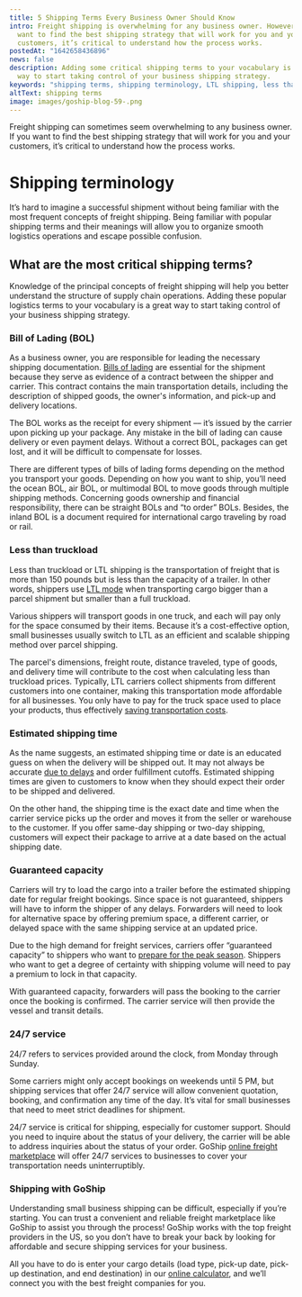 ```yaml
---
title: 5 Shipping Terms Every Business Owner Should Know
intro: Freight shipping is overwhelming for any business owner. However, if you
  want to find the best shipping strategy that will work for you and your
  customers, it’s critical to understand how the process works.
postedAt: "1642658436896"
news: false
description: Adding some critical shipping terms to your vocabulary is a great
  way to start taking control of your business shipping strategy.
keywords: "shipping terms, shipping terminology, LTL shipping, less than truckload, "
altText: shipping terms
image: images/goship-blog-59-.png
---
```



Freight shipping can sometimes seem overwhelming to any business owner. If you want to find the best shipping strategy that will work for you and your customers, it’s critical to understand how the process works.

# Shipping terminology

It’s hard to imagine a successful shipment without being familiar with the most frequent concepts of freight shipping. Being familiar with popular shipping terms and their meanings will allow you to organize smooth logistics operations and escape possible confusion.

## What are the most critical shipping terms?

Knowledge of the principal concepts of freight shipping will help you better understand the structure of supply chain operations. Adding these popular logistics terms to your vocabulary is a great way to start taking control of your business shipping strategy. 

### Bill of Lading (BOL)

As a business owner, you are responsible for leading the necessary shipping documentation. [Bills of lading](https://www.goship.com/posts/how-to-complete-a-bol-bill-of-lading-form) are essential for the shipment because they serve as evidence of a contract between the shipper and carrier. This contract contains the main transportation details, including the description of shipped goods, the owner's information, and pick-up and delivery locations.

The BOL works as the receipt for every shipment –– it’s issued by the carrier upon picking up your package. Any mistake in the bill of lading can cause delivery or even payment delays. Without a correct BOL, packages can get lost, and it will be difficult to compensate for losses.

There are different types of bills of lading forms depending on the method you transport your goods. Depending on how you want to ship, you’ll need the ocean BOL, air BOL, or multimodal BOL to move goods through multiple shipping methods. Concerning goods ownership and financial responsibility, there can be straight BOLs and “to order” BOLs. Besides, the inland BOL is a document required for international cargo traveling by road or rail.

### Less than truckload

Less than truckload or LTL shipping is the transportation of freight that is more than 150 pounds but is less than the capacity of a trailer. In other words, shippers use [LTL mode](https://www.goship.com/posts/ltl-freight-shipping-for-beginners) when transporting cargo bigger than a parcel shipment but smaller than a full truckload.

Various shippers will transport goods in one truck, and each will pay only for the space consumed by their items. Because it’s a cost-effective option, small businesses usually switch to LTL as an efficient and scalable shipping method over parcel shipping.

The parcel's dimensions, freight route, distance traveled, type of goods, and delivery time will contribute to the cost when calculating less than truckload prices. Typically, LTL carriers collect shipments from different customers into one container, making this transportation mode affordable for all businesses. You only have to pay for the truck space used to place your products, thus effectively [saving transportation costs](https://www.goship.com/posts/7-ways-to-reduce-shipping-costs).

### Estimated shipping time

As the name suggests, an estimated shipping time or date is an educated guess on when the delivery will be shipped out. It may not always be accurate [due to delays](https://www.goship.com/posts/what-causes-freight-shipping-delays-and-how-to-avoid-them) and order fulfillment cutoffs. Estimated shipping times are given to customers to know when they should expect their order to be shipped and delivered.

On the other hand, the shipping time is the exact date and time when the carrier service picks up the order and moves it from the seller or warehouse to the customer. If you offer same-day shipping or two-day shipping, customers will expect their package to arrive at a date based on the actual shipping date.

### Guaranteed capacity

Carriers will try to load the cargo into a trailer before the estimated shipping date for regular freight bookings. Since space is not guaranteed, shippers will have to inform the shipper of any delays. Forwarders will need to look for alternative space by offering premium space, a different carrier, or delayed space with the same shipping service at an updated price.

Due to the high demand for freight services, carriers offer “guaranteed capacity” to shippers who want to [prepare for the peak season](https://www.goship.com/posts/preparing-for-peak-season-shipping). Shippers who want to get a degree of certainty with shipping volume will need to pay a premium to lock in that capacity.

With guaranteed capacity, forwarders will pass the booking to the carrier once the booking is confirmed. The carrier service will then provide the vessel and transit details.

### 24/7 service

24/7 refers to services provided around the clock, from Monday through Sunday.

Some carriers might only accept bookings on weekends until 5 PM, but shipping services that offer 24/7 service will allow convenient quotation, booking, and confirmation any time of the day. It’s vital for small businesses that need to meet strict deadlines for shipment.

24/7 service is critical for shipping, especially for customer support. Should you need to inquire about the status of your delivery, the carrier will be able to address inquiries about the status of your order. GoShip [online freight marketplace](https://goship.com) will offer 24/7 services to businesses to cover your transportation needs uninterruptibly.

### Shipping with GoShip

Understanding small business shipping can be difficult, especially if you’re starting. You can trust a convenient and reliable freight marketplace like GoShip to assist you through the process! GoShip works with the top freight providers in the US, so you don’t have to break your back by looking for affordable and secure shipping services for your business.

All you have to do is enter your cargo details (load type, pick-up date, pick-up destination, and end destination) in our [online calculator](https://www.goship.com/), and we’ll connect you with the best freight companies for you.